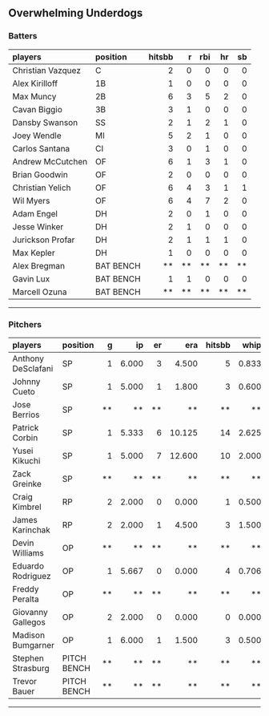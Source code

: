 ## Overwhelming Underdogs

### Batters

 
|players           |position  | hitsbb|  r| rbi| hr| sb| 
|:-----------------|:---------|------:|--:|---:|--:|--:| 
|Christian Vazquez |C         |      2|  0|   0|  0|  0| 
|Alex Kirilloff    |1B        |      1|  0|   0|  0|  0| 
|Max Muncy         |2B        |      6|  3|   5|  2|  0| 
|Cavan Biggio      |3B        |      3|  1|   0|  0|  0| 
|Dansby Swanson    |SS        |      2|  1|   2|  1|  0| 
|Joey Wendle       |MI        |      5|  2|   1|  0|  0| 
|Carlos Santana    |CI        |      3|  0|   1|  0|  0| 
|Andrew McCutchen  |OF        |      6|  1|   3|  1|  0| 
|Brian Goodwin     |OF        |      2|  0|   0|  0|  0| 
|Christian Yelich  |OF        |      6|  4|   3|  1|  1| 
|Wil Myers         |OF        |      6|  4|   7|  2|  0| 
|Adam Engel        |DH        |      2|  0|   1|  0|  0| 
|Jesse Winker      |DH        |      2|  1|   0|  0|  0| 
|Jurickson Profar  |DH        |      2|  1|   1|  1|  0| 
|Max Kepler        |DH        |      1|  0|   0|  0|  0| 
|Alex Bregman      |BAT BENCH |     **| **|  **| **| **| 
|Gavin Lux         |BAT BENCH |      1|  1|   0|  0|  0| 
|Marcell Ozuna     |BAT BENCH |     **| **|  **| **| **| 


* * *

### Pitchers

 
|players            |position    |  g|    ip| er|    era| hitsbb|  whip| so|  w| sv| 
|:------------------|:-----------|--:|-----:|--:|------:|------:|-----:|--:|--:|--:| 
|Anthony DeSclafani |SP          |  1| 6.000|  3|  4.500|      5| 0.833|  4|  0|  0| 
|Johnny Cueto       |SP          |  1| 5.000|  1|  1.800|      3| 0.600|  5|  0|  0| 
|Jose Berrios       |SP          | **|    **| **|     **|     **|    **| **| **| **| 
|Patrick Corbin     |SP          |  1| 5.333|  6| 10.125|     14| 2.625|  3|  0|  0| 
|Yusei Kikuchi      |SP          |  1| 5.000|  7| 12.600|     10| 2.000|  7|  0|  0| 
|Zack Greinke       |SP          | **|    **| **|     **|     **|    **| **| **| **| 
|Craig Kimbrel      |RP          |  2| 2.000|  0|  0.000|      1| 0.500|  4|  0|  1| 
|James Karinchak    |RP          |  2| 2.000|  1|  4.500|      3| 1.500|  0|  0|  1| 
|Devin Williams     |OP          | **|    **| **|     **|     **|    **| **| **| **| 
|Eduardo Rodriguez  |OP          |  1| 5.667|  0|  0.000|      4| 0.706|  8|  1|  0| 
|Freddy Peralta     |OP          | **|    **| **|     **|     **|    **| **| **| **| 
|Giovanny Gallegos  |OP          |  2| 2.000|  0|  0.000|      0| 0.000|  4|  0|  0| 
|Madison Bumgarner  |OP          |  1| 6.000|  1|  1.500|      3| 0.500|  6|  0|  0| 
|Stephen Strasburg  |PITCH BENCH | **|    **| **|     **|     **|    **| **| **| **| 
|Trevor Bauer       |PITCH BENCH | **|    **| **|     **|     **|    **| **| **| **| 


* * *


